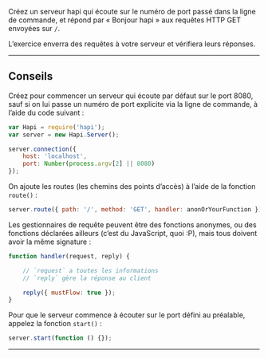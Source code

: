 Créez un serveur hapi qui écoute sur le numéro de port passé dans
la ligne de commande, et répond par « Bonjour hapi » aux requêtes
HTTP GET envoyées sur `/`.

L’exercice enverra des requêtes à votre serveur et vérifiera leurs réponses.

-----------------------------------------------------------------

## Conseils

Créez pour commencer un serveur qui écoute par défaut sur le port 8080,
sauf si on lui passe un numéro de port explicite via la ligne de commande,
à l’aide du code suivant :

```js
var Hapi = require('hapi');
var server = new Hapi.Server();

server.connection({
    host: 'localhost',
    port: Number(process.argv[2] || 8080)
});
```

On ajoute les routes (les chemins des points d’accès) à l’aide de la
fonction `route()` :

```js
server.route({ path: '/', method: 'GET', handler: anonOrYourFunction });
```

Les gestionnaires de requête peuvent être des fonctions anonymes, ou des
fonctions déclarées ailleurs (c’est du JavaScript, quoi :P), mais tous
doivent avoir la même signature :

```js
function handler(request, reply) {

    // `request` a toutes les informations
    // `reply` gère la réponse au client

    reply({ mustFlow: true });
}
```

Pour que le serveur commence à écouter sur le port défini au préalable,
appelez la fonction `start()` :

```js
server.start(function () {});
```
-----------------------------------------------------------------
